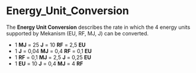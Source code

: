 # Energy_Unit_Conversion

The **Energy Unit Conversion** describes the rate in which the 4 energy units supported by Mekanism (EU, RF, MJ, J) can be converted.

- 1 **MJ** = 25 **J** = 10 **RF** = 2,5 **EU**
- 1 **J** = 0,04 **MJ** = 0,4 **RF** = 0,1 **EU**
- 1 **RF** = 0,1 **MJ** = 2,5 **J** = 0,25 **EU**
- 1 **EU** = 10 **J** = 0,4 **MJ** = 4 **RF**